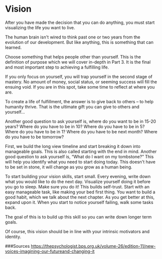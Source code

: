 # Vision


After you have made the decision that you can do anything, you must start visualizing the life you want to live.

The human brain isn't wired to think past one or two years from the evolution of our development. But like anything, this is something that can learned.

Choose something that helps people other than yourself. This is the definition of purpose which we will cover in-depth in Part 3. It is the final and most important step to achieving a fulfilling life. 

If you only focus on yourself, you will trap yourself in the second stage of mastery. No amount of money, social status, or seeming success will fill the ensuing void.  If you are in this spot, take some time to reflect at where you are. 

To create a life of fulfillment, the answer is to give back to others – to help humanity thrive. That is the ultimate gift you can give to others and yourself…

Another good question to ask yourself is, where do you want to be in 15-20 years? Where do you have to be in 10? Where do you have to be in 5? Where do you have to be in 1? Where do you have to be next month? Where do you have to be tomorrow?

First, we build the long view timeline and start breaking it down into manageable goals. This is also called starting with the end in mind. Another good question to ask yourself is, “What do I want  on my tombstone?” This will help you identify what you need to start doing today.
This doesn't have to be set in stone, it will change as you grow as a human being.

To start building your vision skills, start small. Every evening, write down what you would like to do the next day. Visualize yourself doing it before you go to sleep. Make sure you do it! This builds self-trust. Start with an easy manageable task, like making your bed first thing. You want to build a good habit, which we talk about the next chapter. As you get better at this, expand upon it. When you start to notice yourself failing, walk some tasks back.

The goal of this is to build up this skill so you can write down longer term goals.

Of course, this vision should be in line with your intrinsic motivators and identity. 

###Sources
https://thepsychologist.bps.org.uk/volume-26/edition-11/new-voices-imagining-our-futureand-changing-it



